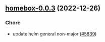 

## [homebox-0.0.3](https://github.com/truecharts/charts/compare/homebox-0.0.2...homebox-0.0.3) (2022-12-26)

### Chore

- update helm general non-major ([#5839](https://github.com/truecharts/charts/issues/5839))
  
  
